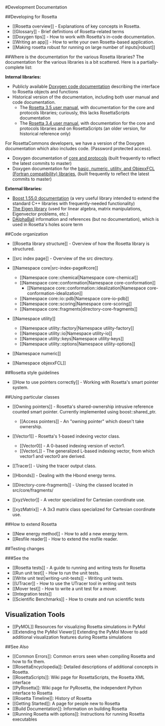 #Development Documentation

##Developing for Rosetta

- [[Rosetta overview]] - Explanations of key concepts in Rosetta.
- [[Glossary]] - Brief definitions of Rosetta-related terms
- [[Doxygen tips]] - How to work with Rosetta's in-code documentation.
- [[Writing an app]] - How to write your own Rosetta-based application.
- [[Making rosetta robust for running on large number of inputs|robust]]

##Where is the documentation for the various Rosetta libraries?
The documentation for the various libraries is a bit scattered.  Here is a partially-complete list:

**Internal libraries:**

- Publicly available [Doxygen code documentation](https://www.rosettacommons.org/manuals/latest/main/) describing the interface to Rosetta objects and functions
- Historical version of the documentation, including both user manual and code documentation.
    - The [Rosetta 3.5 user manual](https://www.rosettacommons.org/manuals/archive/rosetta3.5_user_guide/), with documentation for the core and protocols libraries; curiously, this lacks RosettaScripts documentation
    - The [Rosetta 3.4 user manual](https://www.rosettacommons.org/manuals/archive/rosetta3.4_user_guide/), with documentation for the core and protocols libraries and on RosettaScripts (an older version, for historical reference only)

<!--- BEGIN_INTERNAL -->
For RosettaCommons developers, we have a version of the Doxygen documentation which also includes code. (Password protected access).

- Doxygen documentation of [core and protocols](http://graylab.jhu.edu/Rosetta.Developer.Documentation/core+protocols/) (built frequently to reflect the latest commits to master)
- Doxygen documentation for the [basic, numeric, utility, and ObjexxFCL (Fortran compatibility) libraries](http://graylab.jhu.edu/Rosetta.Developer.Documentation/all_else/), (built frequently to reflect the latest commits to master)

<!--- END_INTERNAL -->

**External libraries:**

- [Boost 1.55.0 documentation](http://www.boost.org/doc/libs/1_55_0/) (a very useful library intended to extend the standard C++ libraries with frequently-needed functionality)
- [The Eigen library](http://eigen.tuxfamily.org/dox/) (used for linear algebra, matrix manipulations, Eigenvector problems, etc.)
- [DAlphaBall](https://simtk.org/project/xml/downloads.xml?group_id=212) information and references (but no documentation), which is used in Rosetta's holes score term


##Code organization
- [[Rosetta library structure]] - Overview of how the Rosetta library is structured.
- [[src index page]] - Overview of the src directory.

- [[Namespace core|src-index-page#core]]
    * [[Namespace core::chemical|Namespace core-chemical]]
    * [[Namespace core::conformation|Namespace core-conformation]]
        * [[Namespace core::conformation::idealization|Namespace core-conformation-idealization]]
    * [[Namespace core::io::pdb|Namespace core-io-pdb]]
    * [[Namespace core::scoring|Namespace core-scoring]]
    * [[Namespace core::fragments|directory-core-fragments]]
- [[Namespace utility]]
    * [[Namespace utility::factory|Namespace utility-factory]]
    * [[Namespace utility::io|Namespace utility-io]]
    * [[Namespace utility::keys|Namespace utility-keys]]
    * [[Namespace utility::options|Namespace utility-options]]
- [[Namespace numeric]]
- [[Namespace objexxFCL]]

##Rosetta style guidelines

- [[How to use pointers correctly]] - Working with Rosetta's smart pointer system.

##Using particular classes

- [[Owning pointers]] - Rosetta's shared-ownership intrusive reference counted smart pointer.  Currently implemented using boost::shared_ptr.
    * [[Access pointers]] - An "owning pointer" which doesn't take ownership.
- [[Vector1]] - Rosetta's 1-based indexing vector class.
    * [[Vector0]] - A 0-based indexing version of vector1.
    * [[VectorL]] - The generalized L-based indexing vector, from which vector1 and vector0 are derived.
- [[Tracer]] - Using the tracer output class.

- [[Hbonds]] - Dealing with the Hbond energy terms.
- [[Directory-core-fragments]] - Using the classed located in src/core/fragments/

- [[xyzVector]] - A vector specialized for Cartesian coordinate use.

- [[xyzMatrix]] - A 3x3 matrix class specialized for Cartesian coordinate use.


##How to extend Rosetta

- [[New energy method]] - How to add a new energy term.
- [[Resfile reader]] - How to extend the resfile reader.

##Testing changes

###See the 

- [[Rosetta tests]] - A guide to running and writing tests for Rosetta
- [[Run unit test]] - How to run the unit tests.
- [[Write unit test|writing-unit-tests]] - Writing unit tests.
- [[UTracer]] - How to use the UTracer tool in writing unit tests
- [[Mover test]] - How to write a unit test for a mover.  
- [[Integration tests]]
- [[Scientific Benchmarks]] - How to create and run scientific tests

## Visualization Tools

- [[PyMOL]] Resources for visualizing Rosetta simulations in PyMol
- [[Extending the PyMol Viewer]] Extending the PyMol Mover to add additional visualization features during Rosetta simulations

##See Also

* [[Common Errors]]: Common errors seen when compiling Rosetta and how to fix them.
* [[RosettaEncyclopedia]]: Detailed descriptions of additional concepts in Rosetta.
* [[RosettaScripts]]: Wiki page for RosettaScripts, the Rosetta XML interface
* [[PyRosetta]]: Wiki page for PyRosetta, the independent Python interface to Rosetta
* [[Rosetta Timeline]]: History of Rosetta
* [[Getting Started]]: A page for people new to Rosetta
* [[Build Documentation]]: Information on building Rosetta
* [[Running Rosetta with options]]: Instructions for running Rosetta executables